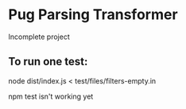 
# Pug Parsing Transformer

Incomplete project

## To run one test:

node dist/index.js < test/files/filters-empty.in

npm test isn't working yet